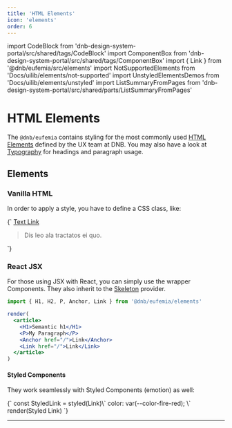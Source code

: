 ```yaml
---
title: 'HTML Elements'
icon: 'elements'
order: 6
---
```


import CodeBlock from 'dnb-design-system-portal/src/shared/tags/CodeBlock'
import ComponentBox from 'dnb-design-system-portal/src/shared/tags/ComponentBox'
import { Link } from '@dnb/eufemia/src/elements'
import NotSupportedElements from 'Docs/uilib/elements/not-supported'
import UnstyledElementsDemos from 'Docs/uilib/elements/unstyled'
import ListSummaryFromPages from 'dnb-design-system-portal/src/shared/parts/ListSummaryFromPages'

# HTML Elements

The `@dnb/eufemia` contains styling for the most commonly used [HTML Elements](https://developer.mozilla.org/en-US/docs/Web/HTML/Element) defined by the UX team at DNB. You may also have a look at [Typography](/uilib/typography) for headings and paragraph usage.

## Elements

<ListSummaryFromPages returnListItems slug="uilib/elements/" />

### Vanilla HTML

In order to apply a style, you have to define a CSS class, like:

<CodeBlock reactLive hidePreview>
{`
<a href="/" className="dnb-anchor">Text Link</a>
<blockquote className="dnb-blockquote">
  Dis leo ala tractatos ei quo.
</blockquote>
`}
</CodeBlock>

### React JSX

For those using JSX with React, you can simply use the wrapper Components. They also inherit to the [Skeleton](/uilib/components/skeleton) provider.

```jsx
import { H1, H2, P, Anchor, Link } from '@dnb/eufemia/elements'

render(
  <article>
    <H1>Semantic h1</H1>
    <P>My Paragraph</P>
    <Anchor href="/">Link</Anchor>
    <Link href="/">Link</Link>
  </article>
)
```

#### Styled Components

They work seamlessly with Styled Components (emotion) as well:

<ComponentBox useRender scope={{Link}}>
{`
const StyledLink = styled(Link)\`
  color: var(--color-fire-red);
\`
render(<StyledLink href="/" target="_blank">Styled Link</StyledLink>)
`}
</ComponentBox>

<UnstyledElementsDemos />

---

<NotSupportedElements />
